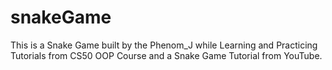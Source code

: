 # snakeGame
This is a Snake Game built by the Phenom_J while Learning and Practicing Tutorials from CS50 OOP Course and a Snake Game Tutorial from YouTube.
